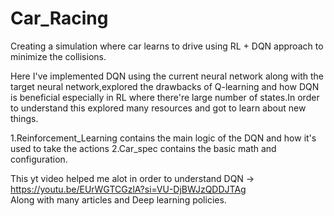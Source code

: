 # Car_Racing
Creating a simulation where car learns to drive using RL + DQN approach to minimize the collisions.

Here I've implemented DQN using the current neural network along with the target neural network,explored the drawbacks of Q-learning and how DQN is beneficial especially in RL where there're large number of states.In order to understand this explored many resources and got to learn about new things.

1.Reinforcement_Learning contains the main logic of the DQN and how it's used to take the actions
2.Car_spec contains the basic math and configuration.

This yt video helped me alot in order to understand DQN -> https://youtu.be/EUrWGTCGzlA?si=VU-DjBWJzQDDJTAg
</br>
Along with many articles and Deep learning policies.
